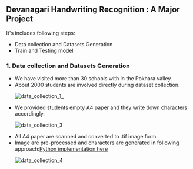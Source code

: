 ## Devanagari Handwriting Recognition : A Major Project
It's includes following steps:

<ul>
  <li>Data collection and Datasets Generation</li>
  <li>Train and Testing model</li>
</ul>

### 1. Data collection and Datasets Generation
<ul>
<li>We have visited more than 30 schools with in the Pokhara valley.</li>
<li>About 2000 students are involved directly during dataset collection.</li>
  
![data_collection_1_](https://user-images.githubusercontent.com/39429615/134664277-64a2f741-276d-4d32-83d2-cf57485d2c7d.PNG)
  
<li>We provided students empty A4 paper and they write down characters accordingly.</li>

![data_collection_3](https://user-images.githubusercontent.com/39429615/134663616-cf8c2986-8d50-4e1e-8af4-d22ae0a41995.PNG)
  
<li>All A4 paper are scanned and converted to .tif image form.</li>
<li>Image are pre-processed and characters are generated in following approach:<a href="https://github.com/np-n/Devanagari-Handwriting-Recognition/blob/master/Dataset%20Generation/Box%20as%20contour/approach1/image_render.py">Python implementation here </a></li>

![data_collection_4](https://user-images.githubusercontent.com/39429615/134664758-53ce038a-3fd7-42bf-8c20-b4779726ab9c.PNG)

</ul>
